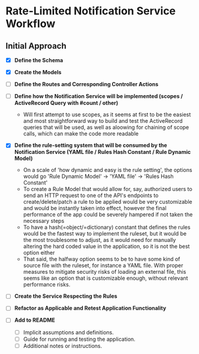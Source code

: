 # Rate-Limited Notification Service Workflow

## Initial Approach

- [x] **Define the Schema**

- [x] **Create the Models**

- [ ] **Define the Routes and Corresponding Controller Actions**

- [ ] **Define how the Notification Service will be implemented (scopes / ActiveRecord Query with #count / other)**
  - Will first attempt to use scopes, as it seems at first to be the easiest and most straightforward way to build and test the ActiveRecord queries that will be used, as well as aloowing for chaining of scope calls, which can make the code more readable

- [x] **Define the rule-setting system that will be consumed by the Notification Service (YAML file / Rules Hash Constant / Rule Dynamic Model)**
  - On a scale of 'how dynamic and easy is the rule setting', the options would go 'Rule Dynamic Model' -> 'YAML file' -> 'Rules Hash Constant'
  - To create a Rule Model that would allow for, say, authorized users to send an HTTP request to one of the API's endpoints to create/delete/patch a rule to be applied would be very customizable and would be instantly taken into effect, however the final performance of the app could be severely hampered if not taken the necessary steps
  - To have a hash(=object/=dictionary) constant that defines the rules would be the fastest way to implement the ruleset, but it would be the most troublesome to adjust, as it would need for manually altering the hard coded value in the application, so it is not the best option either
  - That said, the halfway option seems to be to have some kind of source file with the ruleset, for instance a YAML file. With proper measures to mitigate security risks of loading an external file, this seems like an option that is customizable enough, without relevant performance risks.

- [ ] **Create the Service Respecting the Rules**

- [ ] **Refactor as Applicable and Retest Application Functionality**

- [ ] **Add to README**
  - [ ] Implicit assumptions and definitions.
  - [ ] Guide for running and testing the application.
  - [ ] Additional notes or instructions.

